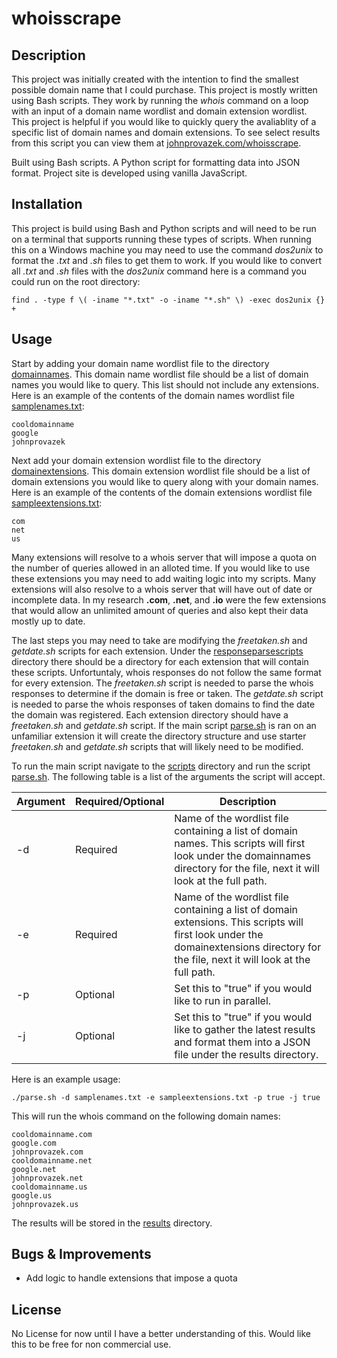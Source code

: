 # whoisscrape

## Description

This project was initially created with the intention to find the smallest possible domain name that I could purchase. This project is mostly written using Bash scripts. They work by running the *whois* command on a loop with an input of a domain name wordlist and domain extension wordlist. This project is helpful if you would like to quickly query the avaliablity of a specific list of domain names and domain extensions. To see select results from this script you can view them at [johnprovazek.com/whoisscrape](https://www.johnprovazek.com/whoisscrape/).

Built using Bash scripts. A Python script for formatting data into JSON format. Project site is developed using vanilla JavaScript.

## Installation

This project is build using Bash and Python scripts and will need to be run on a terminal that supports running these types of scripts. When running this on a Windows machine you may need to use the command *dos2unix* to format the *.txt* and *.sh* files to get them to work. If you would like to convert all *.txt* and *.sh* files with the *dos2unix* command here is a command you could run on the root directory:
```
find . -type f \( -iname "*.txt" -o -iname "*.sh" \) -exec dos2unix {} +
```

## Usage

Start by adding your domain name wordlist file to the directory [domainnames](./domainnames). This domain name wordlist file should be a list of domain names you would like to query. This list should not include any extensions. Here is an example of the contents of the domain names wordlist file [samplenames.txt](./domainnames/samplenames.txt): 
```
cooldomainname
google
johnprovazek
```
Next add your domain extension wordlist file to the directory [domainextensions](./domainextensions). This domain extension wordlist file should be a list of domain extensions you would like to query along with your domain names. Here is an example of the contents of the domain extensions wordlist file [sampleextensions.txt](./domainextensions/sampleextensions.txt):
```
com
net
us
```

Many extensions will resolve to a whois server that will impose a quota on the number of queries allowed in an alloted time. If you would like to use these extensions you may need to add waiting logic into my scripts. Many extensions will also resolve to a whois server that will have out of date or incomplete data. In my research **.com**, **.net**, and **.io** were the few extensions that would allow an unlimited amount of queries and also kept their data mostly up to date.

The last steps you may need to take are modifying the *freetaken.sh* and *getdate.sh* scripts for each extension. Under the [responseparsescripts](./scripts/responseparsescripts/) directory there should be a directory for each extension that will contain these scripts. Unfortuntaly, whois responses do not follow the same format for every extension. The *freetaken.sh* script is needed to parse the whois responses to determine if the domain is free or taken. The *getdate.sh* script is needed to parse the whois responses of taken domains to find the date the domain was registered. Each extension directory should have a *freetaken.sh* and *getdate.sh* script. If the main script [parse.sh](./scripts/parse.sh) is ran on an unfamiliar extension it will create the directory structure and use starter *freetaken.sh* and *getdate.sh* scripts that will likely need to be modified.

To run the main script navigate to the [scripts](./scripts) directory and run the script [parse.sh](./scripts/parse.sh). The following table is a list of the arguments the script will accept.

| Argument | Required/Optional | Description |
| ----------- | ----------- | ----|
| -d | Required | Name of the wordlist file containing a list of domain names. This scripts will first look under the domainnames directory for the file, next it will look at the full path. |
| -e | Required | Name of the wordlist file containing a list of domain extensions. This scripts will first look under the domainextensions directory for the file, next it will look at the full path. |
| -p | Optional |Set this to "true" if you would like to run in parallel. |
| -j | Optional |Set this to "true" if you would like to gather the latest results and format them into a JSON file under the results directory. |

Here is an example usage:
```
./parse.sh -d samplenames.txt -e sampleextensions.txt -p true -j true
```
This will run the whois command on the following domain names:
```
cooldomainname.com
google.com
johnprovazek.com
cooldomainname.net
google.net
johnprovazek.net
cooldomainname.us
google.us
johnprovazek.us
```
The results will be stored in the [results](./results) directory. 

## Bugs & Improvements
- Add logic to handle extensions that impose a quota

## License

No License for now until I have a better understanding of this. Would like this to be free for non commercial use.
